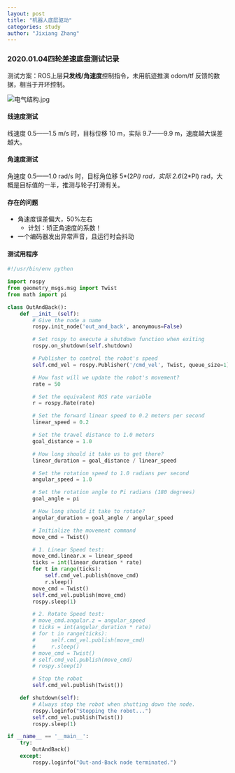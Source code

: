 ```yaml
---
layout: post
title: "机器人底层驱动"
categories: study
author: "Jixiang Zhang"
---
```


<!-- ### RS232与TTL

![RS232和TTL的时序对比](https://tva4.sinaimg.cn/large/d494c514ly1gaj9iefrmmj20k00bwjtn.jpg) -->

### 2020.01.04四轮差速底盘测试记录

测试方案：ROS上层**只发线/角速度**控制指令，未用航迹推演 odom/tf 反馈的数据，相当于开环控制。

![电气结构.jpg](https://i.loli.net/2019/12/25/l5C2e3wLmWvirHs.jpg)

#### 线速度测试

线速度 0.5——1.5 m/s 时，目标位移 10 m，实际 9.7——9.9 m，速度越大误差越大。

#### 角速度测试

角速度 0.5——1.0 rad/s 时，目标角位移 5*(2*PI) rad，实际 2.6*(2*PI) rad，大概是目标值的一半，推测与轮子打滑有关。

#### 存在的问题

- 角速度误差偏大，50%左右
  - 计划：矫正角速度的系数！
- 一个编码器发出异常声音，且运行时会抖动

#### 测试用程序

```python
#!/usr/bin/env python

import rospy
from geometry_msgs.msg import Twist
from math import pi

class OutAndBack():
    def __init__(self):
        # Give the node a name
        rospy.init_node('out_and_back', anonymous=False)

        # Set rospy to execute a shutdown function when exiting
        rospy.on_shutdown(self.shutdown)

        # Publisher to control the robot's speed
        self.cmd_vel = rospy.Publisher('/cmd_vel', Twist, queue_size=1)

        # How fast will we update the robot's movement?
        rate = 50

        # Set the equivalent ROS rate variable
        r = rospy.Rate(rate)

        # Set the forward linear speed to 0.2 meters per second
        linear_speed = 0.2

        # Set the travel distance to 1.0 meters
        goal_distance = 1.0

        # How long should it take us to get there?
        linear_duration = goal_distance / linear_speed

        # Set the rotation speed to 1.0 radians per second
        angular_speed = 1.0

        # Set the rotation angle to Pi radians (180 degrees)
        goal_angle = pi

        # How long should it take to rotate?
        angular_duration = goal_angle / angular_speed

        # Initialize the movement command
        move_cmd = Twist()

        # 1. Linear Speed test:
        move_cmd.linear.x = linear_speed
        ticks = int(linear_duration * rate)
        for t in range(ticks):
            self.cmd_vel.publish(move_cmd)
            r.sleep()
        move_cmd = Twist()
        self.cmd_vel.publish(move_cmd)
        rospy.sleep(1)

        # 2. Rotate Speed test:
        # move_cmd.angular.z = angular_speed
        # ticks = int(angular_duration * rate)
        # for t in range(ticks):
        #     self.cmd_vel.publish(move_cmd)
        #     r.sleep()
        # move_cmd = Twist()
        # self.cmd_vel.publish(move_cmd)
        # rospy.sleep(1)

        # Stop the robot
        self.cmd_vel.publish(Twist())

    def shutdown(self):
        # Always stop the robot when shutting down the node.
        rospy.loginfo("Stopping the robot...")
        self.cmd_vel.publish(Twist())
        rospy.sleep(1)

if __name__ == '__main__':
    try:
        OutAndBack()
    except:
        rospy.loginfo("Out-and-Back node terminated.")
```
